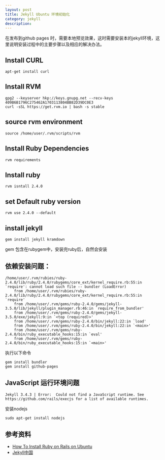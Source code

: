 ```yaml
---
layout: post
title: Jekyll Ubuntu 环境初始化
category: jekyll
description: 
---
```


在发布到github pages 时，需要本地预览效果，这时需要安装本的jekyll环境，这里说明安装过程中的主要步骤以及相应的解决办法。

## Install CURL

```
apt-get install curl
```

## Install RVM 

```
gpg2 --keyserver hkp://keys.gnupg.net --recv-keys 409B6B1796C275462A1703113804BB82D39DC0E3
curl -sSL https://get.rvm.io | bash -s stable
```

## source rvm environment

```
source /home/user/.rvm/scripts/rvm
```

## Install Ruby Dependencies 

```
rvm requirements
```

## Install ruby

```
rvm isntall 2.4.0
```

## set Default ruby version

```
rvm use 2.4.0 --default
```

## install jekyll

```
gem install jekyll kramdown
```
gem 包含在rubygem中，安装完ruby后，自然会安装


## 依赖安装问题：
```
/home/user/.rvm/rubies/ruby-2.4.0/lib/ruby/2.4.0/rubygems/core_ext/kernel_require.rb:55:in `require': cannot load such file -- bundler (LoadError)
	from /home/user/.rvm/rubies/ruby-2.4.0/lib/ruby/2.4.0/rubygems/core_ext/kernel_require.rb:55:in `require'
	from /home/user/.rvm/gems/ruby-2.4.0/gems/jekyll-3.5.0/lib/jekyll/plugin_manager.rb:46:in `require_from_bundler'
	from /home/user/.rvm/gems/ruby-2.4.0/gems/jekyll-3.5.0/exe/jekyll:9:in `<top (required)>'
	from /home/user/.rvm/gems/ruby-2.4.0/bin/jekyll:22:in `load'
	from /home/user/.rvm/gems/ruby-2.4.0/bin/jekyll:22:in `<main>'
	from /home/user/.rvm/gems/ruby-2.4.0/bin/ruby_executable_hooks:15:in `eval'
	from /home/user/.rvm/gems/ruby-2.4.0/bin/ruby_executable_hooks:15:in `<main>'

```
执行以下命令

```
gem install bundler
gem install github-pages
```

## JavaScript 运行环境问题 

```
Jekyll 3.4.3 | Error:  Could not find a JavaScript runtime. See https://github.com/rails/execjs for a list of available runtimes.
```

安装nodejs

```
sudo apt-get install nodejs
```
## 参考资料

* [How To Install Ruby on Rails on Ubuntu](https://tecadmin.net/install-ruby-on-rails-on-ubuntu/)
* [Jekyll中国](http://jekyllcn.com/)